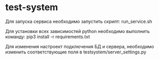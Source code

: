 #     test-system
Для запуска сервиса необходимо запустить скрипт: run_service.sh

Для установки всех зависимостей python необходимо выполнить команду: pip3 install -r requirements.txt

Для изменения настроект подключения БД и сервера, необходимо изменить соответствующие поля в testsystem/server_settings.py



